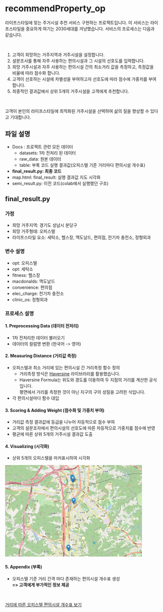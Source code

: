recommendProperty_op
====================
라이프스타일에 맞는 주거시설 추천 서비스 구현하는 프로젝트입니다. 이 서비스는 라이프스타일을 중요하게 여기는 2030세대를 겨냥했습니다.
서비스의 프로세스는 다음과 같습니다. 

<br>

1. 고객이 희망하는 거주지역과 거주시설을 설정합니다. <br>
2. 설문조사를 통해 자주 사용하는 편의시설과 그 시설의 선호도를 입력합니다. <br>
3. 희망 거주시설과 자주 사용하는 편의시설 간의 최소거리 값을 측정하고, 측정값을 비율에 따라 점수화 합니다. <br>
4. 고객이 선호하는 시설에 차별성을 부여하고자 선호도에 따라 점수에 가중치를 부여합니다. <br>
5. 최종적인 결과값에서 상위 5개의 거주시설을 고객에게 추천합니다.

<br>

고객이 본인의 라이프스타일에 최적화된 거주시설을 선택하여 삶의 질을 향상할 수 있다고 기대합니다.

## 파일 설명
* Docs : 프로젝트 관련 모든 데이터
  * datasets: 1차 전처리 된 데이터
  * raw_data: 원본 데이터
  * table: 부록 코드 실행 결과값(오피스텔 기준 거리마다 편의시설 개수표)
* **final_result.py: 최종 코드**
* map.html: final_result: 실행 결과값 지도 시각화
* semi_result.py: 이전 코드(colab에서 실행했던 구조)

## final_result.py
### 가정
* 희망 거주지역: 경기도 성남시 분당구
* 희망 거주형태: 오피스텔
* 라이프스타일 요소: 세탁소, 헬스장, 맥도날드, 편의점, 전기차 충전소, 정형외과

### 변수 설명
* opt: 오피스텔
* opt: 세탁소
* fitness: 헬스장
* macdonalds: 맥도날드
* convenience: 편의점
* elec_charge: 전기차 충전소
* clinic_os: 정형외과

### 프로세스 설명
#### 1. Preprocessing Data (데이터 전처리)
  * 1차 전처리한 데이터 불러오기
  * 데이터의 컬럼명 변환 (한국어 -> 영어)
  
#### 2. Measuring Distance (거리값 측정)
  * 오피스텔과 최소 거리에 있는 편의시설 간 거리측정 함수 정의
    * 거리측정 방식은 [Haversine](https://pypi.org/project/haversine/) 라이브러리를 활용했습니다.
    * Haversine Formula는 위도와 경도를 이용하여 두 지점의 거리를 계산한 공식입니다. <br>
      평면에서 거리를 측정한 것이 아닌 지구의 구의 성질을 고려한 식입니다.
  * 각 편의시설마다 함수 대입 
  
#### 3. Scoring & Adding Weight (점수화 및 가중치 부여)
  * 거리값 측정 결과값에 등급을 나누어 차등적으로 점수 부여
  * 고객의 설문조자에서 편의시설의 선호도에 따른 차등적으로 가중치를 점수에 반영
  * 평균에 따른 상위 5개의 거주시설 결과값 도출
  
#### 4. Visualizing (시각화)
* 상위 5개의 오피스텔을 마커표시하여 시각화 <br>

<img src="docs/image/visualizing.png" width="450px" height="300px" title="추천 오피스텔 시각화" alt="visualizing"></img>

#### 5. Appendix (부록)
* 오피스텔 기준 거리 간격 마다 존재하는 편의시설 개수표 생성 <br>
**=> 고객에게 부가적인 정보 제공** <br>

<br>

[거리에 따른 오피스텔 편의시설 개수표 보기](https://github.com/mandel-17/recommendProperty_op/blob/71604bcf0913cb0665f9f1a53a4947f5fef24666/docs/table/LG%EB%B6%84%EB%8B%B9%EC%97%90%ED%81%B4%EB%9D%BC%ED%8A%B8.csv)
